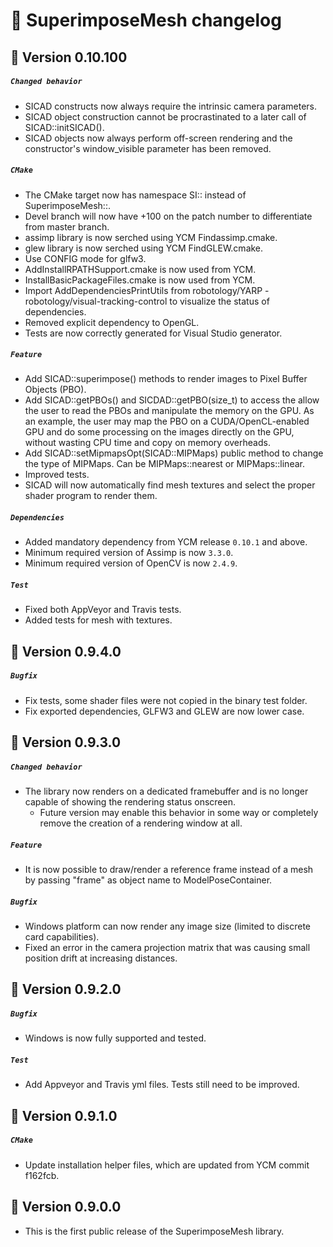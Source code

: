 # 📜 SuperimposeMesh changelog

## 🔖 Version 0.10.100
##### `Changed behavior`
 - SICAD constructs now always require the intrinsic camera parameters.
 - SICAD object construction cannot be procrastinated to a later call of SICAD::initSICAD().
 - SICAD objects now always perform off-screen rendering and the constructor's window_visible parameter has been removed.

##### `CMake`
 - The CMake target now has namespace SI:: instead of SuperimposeMesh::.
 - Devel branch will now have +100 on the patch number to differentiate from master branch.
 - assimp library is now serched using YCM Findassimp.cmake.
 - glew library is now serched using YCM FindGLEW.cmake.
 - Use CONFIG mode for glfw3.
 - AddInstallRPATHSupport.cmake is now used from YCM.
 - InstallBasicPackageFiles.cmake is now used from YCM.
 - Import AddDependenciesPrintUtils from robotology/YARP - robotology/visual-tracking-control to visualize the status of dependencies.
 - Removed explicit dependency to OpenGL.
 - Tests are now correctly generated for Visual Studio generator.

##### `Feature`
  - Add SICAD::superimpose() methods to render images to Pixel Buffer Objects (PBO).
  - Add SICAD::getPBOs() and SICDAD::getPBO(size_t) to access the allow the user to read the PBOs and manipulate the memory on the GPU.
    As an example, the user may map the PBO on a CUDA/OpenCL-enabled GPU and do some processing on the images directly on the GPU, without wasting CPU time and copy on memory overheads.
  - Add SICAD::setMipmapsOpt(SICAD::MIPMaps) public method to change the type of MIPMaps. Can be MIPMaps::nearest or MIPMaps::linear.
  - Improved tests.
  - SICAD will now automatically find mesh textures and select the proper shader program to render them.

##### `Dependencies`
 - Added mandatory dependency from YCM release `0.10.1` and above.
 - Minimum required version of Assimp is now `3.3.0`.
 - Minimum required version of OpenCV is now `2.4.9`.

##### `Test`
  - Fixed both AppVeyor and Travis tests.
  - Added tests for mesh with textures.


## 🔖 Version 0.9.4.0
##### `Bugfix`
 - Fix tests, some shader files were not copied in the binary test folder.
 - Fix exported dependencies, GLFW3 and GLEW are now lower case.


## 🔖 Version 0.9.3.0
##### `Changed behavior`
 - The library now renders on a dedicated framebuffer and is no longer capable of showing the rendering status onscreen.
   - Future version may enable this behavior in some way or completely remove the creation of a rendering window at all.

##### `Feature`
 - It is now possible to draw/render a reference frame instead of a mesh by passing "frame" as object name to ModelPoseContainer.

##### `Bugfix`
 - Windows platform can now render any image size (limited to discrete card capabilities).
 - Fixed an error in the camera projection matrix that was causing small position drift at increasing distances.


## 🔖 Version 0.9.2.0
##### `Bugfix`
 - Windows is now fully supported and tested.

##### `Test`
 - Add Appveyor and Travis yml files. Tests still need to be improved.


## 🔖 Version 0.9.1.0
##### `CMake`
 - Update installation helper files, which are updated from YCM commit f162fcb.


## 🔖 Version 0.9.0.0

 - This is the first public release of the SuperimposeMesh library.
